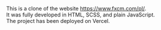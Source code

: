 This is a clone of the website https://www.fxcm.com/pl/.  <br/>
It was fully developed in HTML, SCSS, and plain JavaScript. <br/>
The project has been deployed on Vercel.